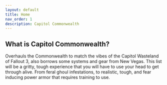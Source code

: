 ```yaml
---
layout: default
title: Home
nav_order: 1
description: Capitol Commonwealth
---
```


## What is Capitol Commonwealth?

Overhauls the Commonwealth to match the vibes of the Capitol Wasteland of Fallout 3, also borrows some systems and gear from New Vegas. This list will be a gritty, tough experience that you will have to use your head to get through alive. From feral ghoul infestations, to realistic, tough, and fear inducing power armor that requires training to use.
